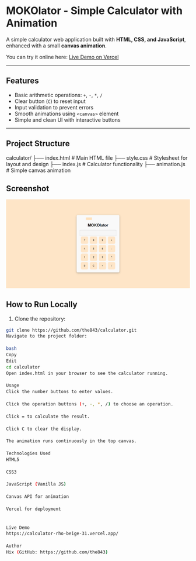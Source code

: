 # MOKOlator - Simple Calculator with Animation

A simple calculator web application built with **HTML, CSS, and JavaScript**, enhanced with a small **canvas animation**.  

You can try it online here: [Live Demo on Vercel](https://calculator-rho-beige-31.vercel.app/)

---

## **Features**

- Basic arithmetic operations: `+`, `-`, `*`, `/`
- Clear button (`C`) to reset input
- Input validation to prevent errors
- Smooth animations using `<canvas>` element
- Simple and clean UI with interactive buttons

---

## **Project Structure**

calculator/
├── index.html # Main HTML file
├── style.css # Stylesheet for layout and design
├── index.js # Calculator functionality
├── animation.js # Simple canvas animation
## Screenshot 
![Calculator Screenshot](mokolator.png)

## **How to Run Locally**

1. Clone the repository:
```bash
git clone https://github.com/the843/calculator.git
Navigate to the project folder:

bash
Copy
Edit
cd calculator
Open index.html in your browser to see the calculator running.

Usage
Click the number buttons to enter values.

Click the operation buttons (+, -, *, /) to choose an operation.

Click = to calculate the result.

Click C to clear the display.

The animation runs continuously in the top canvas.

Technologies Used
HTML5

CSS3

JavaScript (Vanilla JS)

Canvas API for animation

Vercel for deployment


Live Demo
https://calculator-rho-beige-31.vercel.app/

Author
Hix (GitHub: https://github.com/the843)


